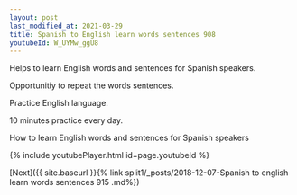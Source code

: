 ```yaml
---
layout: post
last_modified_at: 2021-03-29
title: Spanish to English learn words sentences 908 
youtubeId: W_UYMw_ggU8
---
```

 
 
Helps to learn English words and sentences for Spanish speakers.

Opportunitiy to repeat the words sentences. 

Practice English language. 
 
10 minutes practice every day. 
 
How to learn English words and sentences for Spanish speakers 
 
{% include youtubePlayer.html id=page.youtubeId %}
 
 
[Next]({{ site.baseurl }}{% link  split1/_posts/2018-12-07-Spanish to english learn words sentences 915 .md%})
 
